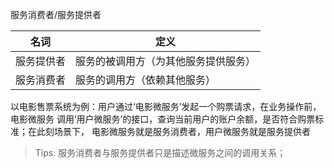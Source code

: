 
服务消费者/服务提供者

名词 | 定义
---|---
服务提供者 | 服务的被调用方（为其他服务提供服务）
服务消费者 | 服务的调用方（依赖其他服务）

以电影售票系统为例：用户通过‘电影微服务’发起一个购票请求，在业务操作前，电影微服务
调用‘用户微服务’的接口，查询当前用户的账户余额，是否符合购票标准；在此刻场景下，
电影微服务就是服务消费者，用户微服务就是服务提供者
    
>   Tips:
>   服务消费者与服务提供者只是描述微服务之间的调用关系；